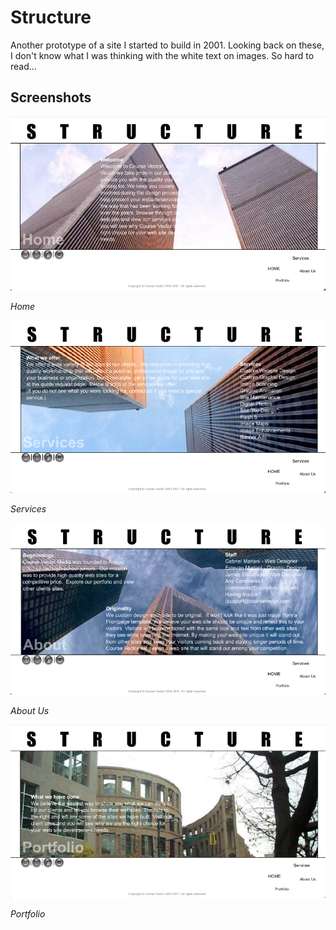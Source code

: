 # Structure

Another prototype of a site I started to build in 2001. Looking back on these, I don't know what I was thinking with the white text on images. So hard to read...

## Screenshots

![Home](/screenshot1.png)

_Home_

![Services](/screenshot2.png)

_Services_

![About Us](/screenshot3.png)

_About Us_

![Portfolio](/screenshot4.png)

_Portfolio_
